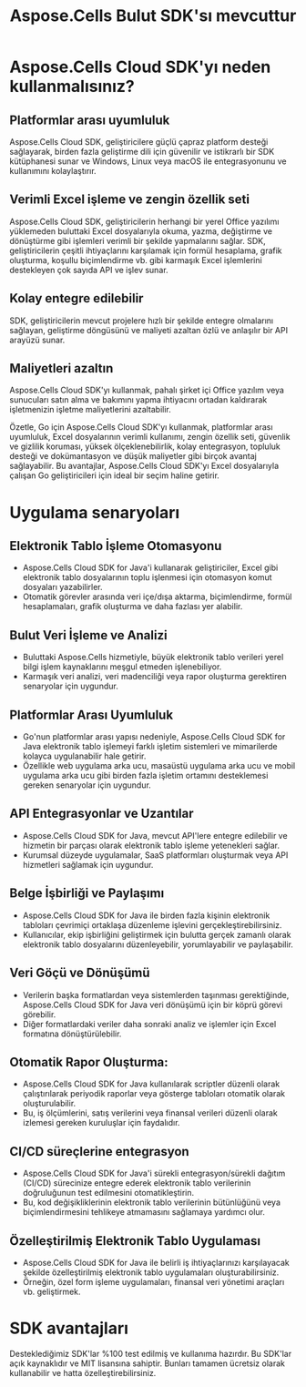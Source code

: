 ﻿---
title: Aspose.Cells Bulut SDK'sı mevcuttur
second_title: Documen
ArticleTitle: "Available Aspose.Cells Cloud SDKs: C#, Java, PHP, Python, Ruby, Node.js, Go, Per"
LinkTitle: Available SDK
type: docs
url: /tr/available-sdks/
description: Aspose.Cells Bulut, Excel'in oluşturma, dönüştürme, birleştirme, bölme, korumalı, iç nesne işlemleri vb. işlemlerini destekler
weight: 30
kwords: Excel, Office Bulut, REST API, Elektronik Tablo, PDF, CSV, Json, Markdown, Mevcut SDK'lar
---
# **Aspose.Cells Cloud SDK'yı neden kullanmalısınız?**

## **Platformlar arası uyumluluk**

Aspose.Cells Cloud SDK, geliştiricilere güçlü çapraz platform desteği sağlayarak, birden fazla geliştirme dili için güvenilir ve istikrarlı bir SDK kütüphanesi sunar ve Windows, Linux veya macOS ile entegrasyonunu ve kullanımını kolaylaştırır.

## **Verimli Excel işleme ve zengin özellik seti**

Aspose.Cells Cloud SDK, geliştiricilerin herhangi bir yerel Office yazılımı yüklemeden buluttaki Excel dosyalarıyla okuma, yazma, değiştirme ve dönüştürme gibi işlemleri verimli bir şekilde yapmalarını sağlar. SDK, geliştiricilerin çeşitli ihtiyaçlarını karşılamak için formül hesaplama, grafik oluşturma, koşullu biçimlendirme vb. gibi karmaşık Excel işlemlerini destekleyen çok sayıda API ve işlev sunar.

## **Kolay entegre edilebilir**

SDK, geliştiricilerin mevcut projelere hızlı bir şekilde entegre olmalarını sağlayan, geliştirme döngüsünü ve maliyeti azaltan özlü ve anlaşılır bir API arayüzü sunar.

## **Maliyetleri azaltın**

Aspose.Cells Cloud SDK'yı kullanmak, pahalı şirket içi Office yazılım veya sunucuları satın alma ve bakımını yapma ihtiyacını ortadan kaldırarak işletmenizin işletme maliyetlerini azaltabilir.

Özetle, Go için Aspose.Cells Cloud SDK'yı kullanmak, platformlar arası uyumluluk, Excel dosyalarının verimli kullanımı, zengin özellik seti, güvenlik ve gizlilik koruması, yüksek ölçeklenebilirlik, kolay entegrasyon, topluluk desteği ve dokümantasyon ve düşük maliyetler gibi birçok avantaj sağlayabilir. Bu avantajlar, Aspose.Cells Cloud SDK'yı Excel dosyalarıyla çalışan Go geliştiricileri için ideal bir seçim haline getirir.

# **Uygulama senaryoları**

## **Elektronik Tablo İşleme Otomasyonu**

- Aspose.Cells Cloud SDK for Java'i kullanarak geliştiriciler, Excel gibi elektronik tablo dosyalarının toplu işlenmesi için otomasyon komut dosyaları yazabilirler.
- Otomatik görevler arasında veri içe/dışa aktarma, biçimlendirme, formül hesaplamaları, grafik oluşturma ve daha fazlası yer alabilir.

## **Bulut Veri İşleme ve Analizi**

- Buluttaki Aspose.Cells hizmetiyle, büyük elektronik tablo verileri yerel bilgi işlem kaynaklarını meşgul etmeden işlenebiliyor.
- Karmaşık veri analizi, veri madenciliği veya rapor oluşturma gerektiren senaryolar için uygundur.

## **Platformlar Arası Uyumluluk**

- Go'nun platformlar arası yapısı nedeniyle, Aspose.Cells Cloud SDK for Java elektronik tablo işlemeyi farklı işletim sistemleri ve mimarilerde kolayca uygulanabilir hale getirir.
- Özellikle web uygulama arka ucu, masaüstü uygulama arka ucu ve mobil uygulama arka ucu gibi birden fazla işletim ortamını desteklemesi gereken senaryolar için uygundur.

## **API Entegrasyonlar ve Uzantılar**

- Aspose.Cells Cloud SDK for Java, mevcut API'lere entegre edilebilir ve hizmetin bir parçası olarak elektronik tablo işleme yetenekleri sağlar.
- Kurumsal düzeyde uygulamalar, SaaS platformları oluşturmak veya API hizmetleri sağlamak için uygundur.

## **Belge İşbirliği ve Paylaşımı**

- Aspose.Cells Cloud SDK for Java ile birden fazla kişinin elektronik tabloları çevrimiçi ortaklaşa düzenleme işlevini gerçekleştirebilirsiniz.
- Kullanıcılar, ekip işbirliğini geliştirmek için bulutta gerçek zamanlı olarak elektronik tablo dosyalarını düzenleyebilir, yorumlayabilir ve paylaşabilir.

## **Veri Göçü ve Dönüşümü**

- Verilerin başka formatlardan veya sistemlerden taşınması gerektiğinde, Aspose.Cells Cloud SDK for Java veri dönüşümü için bir köprü görevi görebilir.
- Diğer formatlardaki veriler daha sonraki analiz ve işlemler için Excel formatına dönüştürülebilir.

## **Otomatik Rapor Oluşturma:**

- Aspose.Cells Cloud SDK for Java kullanılarak scriptler düzenli olarak çalıştırılarak periyodik raporlar veya gösterge tabloları otomatik olarak oluşturulabilir.
- Bu, iş ölçümlerini, satış verilerini veya finansal verileri düzenli olarak izlemesi gereken kuruluşlar için faydalıdır.

## **CI/CD süreçlerine entegrasyon**

- Aspose.Cells Cloud SDK for Java'i sürekli entegrasyon/sürekli dağıtım (CI/CD) sürecinize entegre ederek elektronik tablo verilerinin doğruluğunun test edilmesini otomatikleştirin.
- Bu, kod değişikliklerinin elektronik tablo verilerinin bütünlüğünü veya biçimlendirmesini tehlikeye atmamasını sağlamaya yardımcı olur.

## **Özelleştirilmiş Elektronik Tablo Uygulaması**

- Aspose.Cells Cloud SDK for Java ile belirli iş ihtiyaçlarınızı karşılayacak şekilde özelleştirilmiş elektronik tablo uygulamaları oluşturabilirsiniz.
- Örneğin, özel form işleme uygulamaları, finansal veri yönetimi araçları vb. geliştirmek.

# **SDK avantajları**

Desteklediğimiz SDK'lar %100 test edilmiş ve kullanıma hazırdır. Bu SDK'lar açık kaynaklıdır ve MIT lisansına sahiptir. Bunları tamamen ücretsiz olarak kullanabilir ve hatta özelleştirebilirsiniz.
